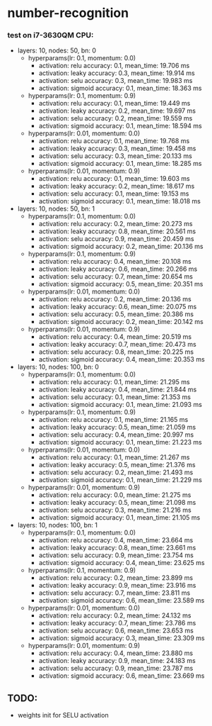 # number-recognition
### test on i7-3630QM CPU:
- layers: 10,	nodes: 50,	bn: 0
	- hyperparams(lr: 0.1, momentum: 0.0)
		- activation: relu			accuracy: 0.1, 	mean_time: 19.706 ms
		- activation: leaky			accuracy: 0.3, 	mean_time: 19.914 ms
		- activation: selu			accuracy: 0.3, 	mean_time: 19.983 ms
		- activation: sigmoid			accuracy: 0.1, 	mean_time: 18.363 ms
	- hyperparams(lr: 0.1, momentum: 0.9)
		- activation: relu			accuracy: 0.1, 	mean_time: 19.449 ms
		- activation: leaky			accuracy: 0.2, 	mean_time: 19.697 ms
		- activation: selu			accuracy: 0.2, 	mean_time: 19.559 ms
		- activation: sigmoid			accuracy: 0.1, 	mean_time: 18.594 ms
	- hyperparams(lr: 0.01, momentum: 0.0)
		- activation: relu			accuracy: 0.1, 	mean_time: 19.768 ms
		- activation: leaky			accuracy: 0.3, 	mean_time: 19.458 ms
		- activation: selu			accuracy: 0.3, 	mean_time: 20.133 ms
		- activation: sigmoid			accuracy: 0.1, 	mean_time: 18.285 ms
	- hyperparams(lr: 0.01, momentum: 0.9)
		- activation: relu			accuracy: 0.1, 	mean_time: 19.603 ms
		- activation: leaky			accuracy: 0.2, 	mean_time: 18.617 ms
		- activation: selu			accuracy: 0.1, 	mean_time: 19.153 ms
		- activation: sigmoid			accuracy: 0.1, 	mean_time: 18.018 ms
- layers: 10,	nodes: 50,	bn: 1
	- hyperparams(lr: 0.1, momentum: 0.0)
		- activation: relu			accuracy: 0.2, 	mean_time: 20.273 ms
		- activation: leaky			accuracy: 0.8, 	mean_time: 20.561 ms
		- activation: selu			accuracy: 0.9, 	mean_time: 20.459 ms
		- activation: sigmoid			accuracy: 0.2, 	mean_time: 20.136 ms
	- hyperparams(lr: 0.1, momentum: 0.9)
		- activation: relu			accuracy: 0.4, 	mean_time: 20.108 ms
		- activation: leaky			accuracy: 0.6, 	mean_time: 20.266 ms
		- activation: selu			accuracy: 0.7, 	mean_time: 20.654 ms
		- activation: sigmoid			accuracy: 0.5, 	mean_time: 20.351 ms
	- hyperparams(lr: 0.01, momentum: 0.0)
		- activation: relu			accuracy: 0.2, 	mean_time: 20.136 ms
		- activation: leaky			accuracy: 0.6, 	mean_time: 20.075 ms
		- activation: selu			accuracy: 0.5, 	mean_time: 20.386 ms
		- activation: sigmoid			accuracy: 0.2, 	mean_time: 20.142 ms
	- hyperparams(lr: 0.01, momentum: 0.9)
		- activation: relu			accuracy: 0.4, 	mean_time: 20.519 ms
		- activation: leaky			accuracy: 0.7, 	mean_time: 20.473 ms
		- activation: selu			accuracy: 0.8, 	mean_time: 20.225 ms
		- activation: sigmoid			accuracy: 0.4, 	mean_time: 20.353 ms
- layers: 10,	nodes: 100,	bn: 0
	- hyperparams(lr: 0.1, momentum: 0.0)
		- activation: relu			accuracy: 0.1, 	mean_time: 21.295 ms
		- activation: leaky			accuracy: 0.4, 	mean_time: 21.844 ms
		- activation: selu			accuracy: 0.1, 	mean_time: 21.353 ms
		- activation: sigmoid			accuracy: 0.1, 	mean_time: 21.093 ms
	- hyperparams(lr: 0.1, momentum: 0.9)
		- activation: relu			accuracy: 0.1, 	mean_time: 21.165 ms
		- activation: leaky			accuracy: 0.5, 	mean_time: 21.059 ms
		- activation: selu			accuracy: 0.4, 	mean_time: 20.997 ms
		- activation: sigmoid			accuracy: 0.1, 	mean_time: 21.223 ms
	- hyperparams(lr: 0.01, momentum: 0.0)
		- activation: relu			accuracy: 0.1, 	mean_time: 21.267 ms
		- activation: leaky			accuracy: 0.5, 	mean_time: 21.376 ms
		- activation: selu			accuracy: 0.2, 	mean_time: 21.493 ms
		- activation: sigmoid			accuracy: 0.1, 	mean_time: 21.229 ms
	- hyperparams(lr: 0.01, momentum: 0.9)
		- activation: relu			accuracy: 0.0, 	mean_time: 21.275 ms
		- activation: leaky			accuracy: 0.5, 	mean_time: 21.098 ms
		- activation: selu			accuracy: 0.3, 	mean_time: 21.216 ms
		- activation: sigmoid			accuracy: 0.1, 	mean_time: 21.105 ms
- layers: 10,	nodes: 100,	bn: 1
	- hyperparams(lr: 0.1, momentum: 0.0)
		- activation: relu			accuracy: 0.4, 	mean_time: 23.664 ms
		- activation: leaky			accuracy: 0.8, 	mean_time: 23.661 ms
		- activation: selu			accuracy: 0.9, 	mean_time: 23.754 ms
		- activation: sigmoid			accuracy: 0.4, 	mean_time: 23.625 ms
	- hyperparams(lr: 0.1, momentum: 0.9)
		- activation: relu			accuracy: 0.2, 	mean_time: 23.899 ms
		- activation: leaky			accuracy: 0.9, 	mean_time: 23.916 ms
		- activation: selu			accuracy: 0.7, 	mean_time: 23.811 ms
		- activation: sigmoid			accuracy: 0.6, 	mean_time: 23.589 ms
	- hyperparams(lr: 0.01, momentum: 0.0)
		- activation: relu			accuracy: 0.2, 	mean_time: 24.132 ms
		- activation: leaky			accuracy: 0.7, 	mean_time: 23.786 ms
		- activation: selu			accuracy: 0.6, 	mean_time: 23.653 ms
		- activation: sigmoid			accuracy: 0.3, 	mean_time: 23.309 ms
	- hyperparams(lr: 0.01, momentum: 0.9)
		- activation: relu			accuracy: 0.4, 	mean_time: 23.880 ms
		- activation: leaky			accuracy: 0.9, 	mean_time: 24.183 ms
		- activation: selu			accuracy: 0.9, 	mean_time: 23.787 ms
		- activation: sigmoid			accuracy: 0.6, 	mean_time: 23.669 ms

## TODO:
- weights init for SELU activation
